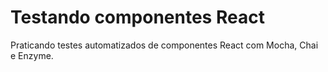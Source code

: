 # Testando componentes React

Praticando testes automatizados de componentes React com Mocha, Chai e Enzyme.
